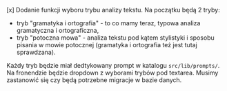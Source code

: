 [x] Dodanie funkcji wyboru trybu analizy tekstu. Na początku będą 2 tryby:

- tryb "gramatyka i ortografia" - to co mamy teraz, typowa analiza gramatyczna i ortograficzna,
- tryb "potoczna mowa" - analiza tekstu pod kątem stylistyki i sposobu pisania w mowie potocznej (gramatyka i ortografia też jest tutaj sprawdzana).

Każdy tryb będzie miał dedtykowany prompt w katalogu `src/lib/prompts/`. Na fronendzie będzie dropdown z wyborami trybów pod textarea. Musimy zastanowić się czy będą potrzebne migracje w bazie danych.
